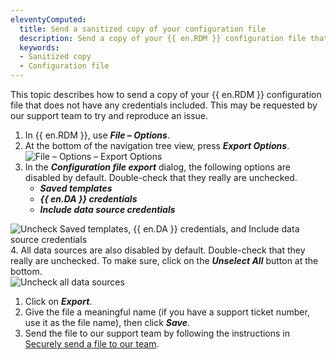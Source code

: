 ```yaml
---
eleventyComputed:
  title: Send a sanitized copy of your configuration file
  description: Send a copy of your {{ en.RDM }} configuration file that does not have any credentials included.
  keywords:
  - Sanitized copy
  - Configuration file
---
```

This topic describes how to send a copy of your {{ en.RDM }} configuration file that does not have any credentials included. This may be requested by our support team to try and reproduce an issue. 

1. In {{ en.RDM }}, use ***File – Options***.
1. At the bottom of the navigation tree view, press ***Export Options***.  
![File – Options – Export Options](https://webdevolutions.azureedge.net/docs/en/kb/KB2331.png)  
1. In the ***Configuration file export*** dialog, the following options are disabled by default. Double-check that they really are unchecked.
    * ***Saved templates*** 
    * ***{{ en.DA }} credentials*** 
    * ***Include data source credentials***  

![Uncheck Saved templates, {{ en.DA }} credentials, and Include data source credentials](https://webdevolutions.azureedge.net/docs/en/kb/KB2332.png)  
4. All data sources are also disabled by default. Double-check that they really are unchecked. To make sure, click on the ***Unselect All*** button at the bottom.  
![Uncheck all data sources](https://webdevolutions.azureedge.net/docs/en/kb/KB2333.png)  
1. Click on ***Export***.
1. Give the file a meaningful name (if you have a support ticket number, use it as the file name), then click ***Save***.
1. Send the file to our support team by following the instructions in [Securely send a file to our team](/kb/devolutions-customer-success/securely-send-file/). 
